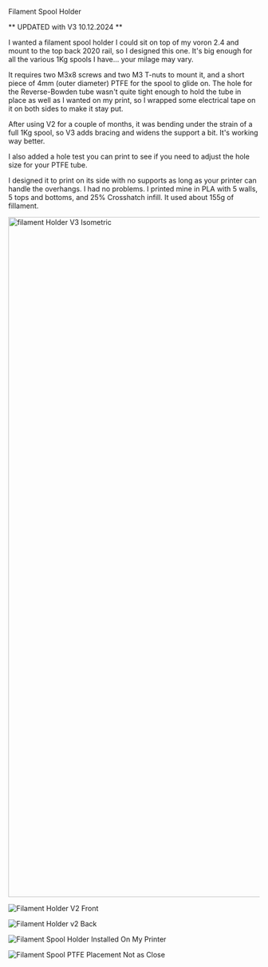 Filament Spool Holder

** UPDATED with V3 10.12.2024 **

I wanted a filament spool holder I could sit on top of my voron 2.4 and mount to the top back 2020 rail, so I designed this one. It's big enough for all the various 1Kg spools I have... your milage may vary.

It requires two M3x8 screws and two M3 T-nuts to mount it, and a short piece of 4mm (outer diameter) PTFE for the spool to glide on. The hole for the Reverse-Bowden tube wasn't quite tight enough to hold the tube in place as well as I wanted on my print, so I wrapped some electrical tape on it on both sides to make it stay put.

After using V2 for a couple of months, it was bending under the strain of a full 1Kg spool, so V3 adds bracing and widens the support a bit. It's working way better.

I also added a hole test you can print to see if you need to adjust the hole size for your PTFE tube.

I designed it to print on its side with no supports as long as your printer can handle the overhangs. I had no problems. I printed mine in PLA with 5 walls, 5 tops and bottoms, and 25% Crosshatch infill. It used about 155g of fillament.


<img width="1365" alt="filament Holder V3 Isometric" src="https://github.com/user-attachments/assets/eb8ccc8f-945b-48d5-ae7e-267463367274">

![Filament Holder V2 Front](https://github.com/user-attachments/assets/5a69ee92-76a6-4d72-a0ae-d090687f8e9d)

![Filament Holder v2 Back](https://github.com/user-attachments/assets/c0e0b0fc-6a23-4157-be7b-b268f8841ef3)

![Filament Spool Holder Installed On My Printer](https://github.com/user-attachments/assets/ad03fd4e-e565-4355-a95c-61032d76d13a)

![Filament Spool PTFE Placement Not as Close](https://github.com/user-attachments/assets/1043346c-a136-4196-831d-cbd6a7027af7)
